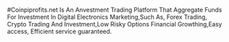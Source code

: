 #Coinpiprofits.net Is An Anvestment Trading Platform That Aggregate Funds For Investment In Digital Electronics Marketing,Such As, Forex Trading, Crypto Trading And Investment,Low Risky Options Financial Growthing,Easy access, Efficient service guaranteed.
